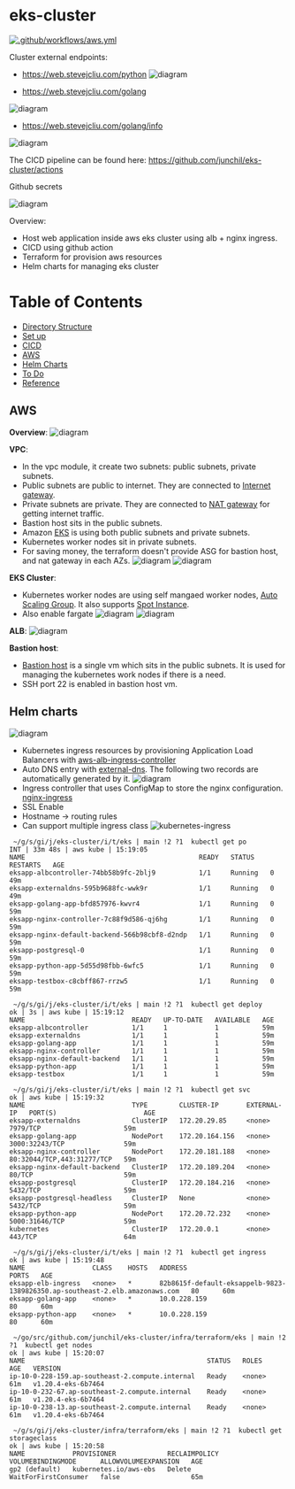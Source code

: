 # eks-cluster
[![.github/workflows/aws.yml](https://github.com/junchil/eks-cluster/actions/workflows/aws.yml/badge.svg?branch=main)](https://github.com/junchil/eks-cluster/actions/workflows/aws.yml)

Cluster external endpoints:
* https://web.stevejcliu.com/python
![diagram](doc/pythonapi.png)

* https://web.stevejcliu.com/golang

![diagram](doc/golanghello.png)

* https://web.stevejcliu.com/golang/info

![diagram](doc/golanginfo.png)

The CICD pipeline can be found here: https://github.com/junchil/eks-cluster/actions

Github secrets

![diagram](doc/secrets.png)

Overview:
- Host web application inside aws eks cluster using alb + nginx ingress.
- CICD using github action
- Terraform for provision aws resources
- Helm charts for managing eks cluster

Table of Contents                                                                                                                    
============================================
* [Directory Structure](DIRECTORY.md)
* [Set up](SETUP.md)
* [CICD](CICD.md)
* [AWS](#aws)
* [Helm Charts](#helm-charts)
* [To Do](TODO.md)
* [Reference](REF.md)

## AWS
**Overview**:
![diagram](doc/eks_diagram.png)

**VPC**:
* In the vpc module, it create two subnets: public subnets, private subnets.
* Public subnets are public to internet. They are connected to [Internet gateway](https://docs.aws.amazon.com/vpc/latest/userguide/VPC_Internet_Gateway.html).
* Private subnets are private. They are connected to [NAT gateway](https://docs.aws.amazon.com/vpc/latest/userguide/vpc-nat-gateway.html) for getting internet traffic.
* Bastion host sits in the public subnets.
* Amazon [EKS](https://aws.amazon.com/eks/) is using both public subnets and private subnets.
* Kubernetes worker nodes sit in private subnets.
* For saving money, the terraform doesn't provide ASG for bastion host, and nat gateway in each AZs.
![diagram](doc/subnets.png)
![diagram](doc/eks_network.png)

**EKS Cluster**:
* Kubernetes worker nodes are using self mangaed worker nodes, [Auto Scaling Group](https://docs.aws.amazon.com/autoscaling/ec2/userguide/AutoScalingGroup.html). It also supports [Spot Instance](https://docs.aws.amazon.com/AWSEC2/latest/UserGuide/using-spot-instances.html).
* Also enable fargate
![diagram](doc/ec2_host.png)
![diagram](doc/fargate.png)

**ALB**:
![diagram](doc/alb.png)

**Bastion host**:
* [Bastion host](https://docs.aws.amazon.com/quickstart/latest/linux-bastion/architecture.html) is a single vm which sits in the public subnets. It is used for managing the kubernetes work nodes if there is a need.
* SSH port 22 is enabled in bastion host vm.

## Helm charts
![diagram](doc/kube_dashboard.png)
- Kubernetes ingress resources by provisioning Application Load Balancers with [aws-alb-ingress-controller](https://github.com/helm/charts/tree/master/incubator/aws-alb-ingress-controller)
- Auto DNS entry with [external-dns](https://github.com/helm/charts/tree/master/stable/external-dns). The following two records are automatically generated by it.
![diagram](doc/dns.png)
- Ingress controller that uses ConfigMap to store the nginx configuration. [nginx-ingress](https://github.com/helm/charts/tree/master/stable/nginx-ingress)
- SSL Enable
- Hostname -> routing rules
- Can support multiple ingress class
![kubernetes-ingress](doc/ingress.png)
```
 ~/g/s/gi/j/eks-cluster/i/t/eks | main !2 ?1  kubectl get po             INT | 33m 48s | aws kube | 15:19:05 
NAME                                            READY   STATUS    RESTARTS   AGE
eksapp-albcontroller-74bb58b9fc-2blj9           1/1     Running   0          49m
eksapp-externaldns-595b9688fc-wwk9r             1/1     Running   0          49m
eksapp-golang-app-bfd857976-kwvr4               1/1     Running   0          59m
eksapp-nginx-controller-7c88f9d586-qj6hg        1/1     Running   0          59m
eksapp-nginx-default-backend-566b98cbf8-d2ndp   1/1     Running   0          59m
eksapp-postgresql-0                             1/1     Running   0          59m
eksapp-python-app-5d55d98fbb-6wfc5              1/1     Running   0          59m
eksapp-testbox-c8cbff867-rrzw5                  1/1     Running   0          59m
```
```
 ~/g/s/gi/j/eks-cluster/i/t/eks | main !2 ?1  kubectl get deploy               ok | 3s | aws kube | 15:19:12 
NAME                           READY   UP-TO-DATE   AVAILABLE   AGE
eksapp-albcontroller           1/1     1            1           59m
eksapp-externaldns             1/1     1            1           59m
eksapp-golang-app              1/1     1            1           59m
eksapp-nginx-controller        1/1     1            1           59m
eksapp-nginx-default-backend   1/1     1            1           59m
eksapp-python-app              1/1     1            1           59m
eksapp-testbox                 1/1     1            1           59m
```
```
 ~/g/s/gi/j/eks-cluster/i/t/eks | main !2 ?1  kubectl get svc                       ok | aws kube | 15:19:32 
NAME                           TYPE        CLUSTER-IP       EXTERNAL-IP   PORT(S)                      AGE
eksapp-externaldns             ClusterIP   172.20.29.85     <none>        7979/TCP                     59m
eksapp-golang-app              NodePort    172.20.164.156   <none>        3000:32243/TCP               59m
eksapp-nginx-controller        NodePort    172.20.181.188   <none>        80:32044/TCP,443:31277/TCP   59m
eksapp-nginx-default-backend   ClusterIP   172.20.189.204   <none>        80/TCP                       59m
eksapp-postgresql              ClusterIP   172.20.184.216   <none>        5432/TCP                     59m
eksapp-postgresql-headless     ClusterIP   None             <none>        5432/TCP                     59m
eksapp-python-app              NodePort    172.20.72.232    <none>        5000:31646/TCP               59m
kubernetes                     ClusterIP   172.20.0.1       <none>        443/TCP                      64m
```
```
 ~/g/s/gi/j/eks-cluster/i/t/eks | main !2 ?1  kubectl get ingress                   ok | aws kube | 15:19:48 
NAME                 CLASS    HOSTS   ADDRESS                                                                       PORTS   AGE
eksapp-elb-ingress   <none>   *       82b8615f-default-eksappelb-9823-1389826350.ap-southeast-2.elb.amazonaws.com   80      60m
eksapp-golang-app    <none>   *       10.0.228.159                                                                  80      60m
eksapp-python-app    <none>   *       10.0.228.159                                                                  80      60m
```
```
 ~/go/src/github.com/junchil/eks-cluster/infra/terraform/eks | main !2 ?1  kubectl get nodes                                                               ok | aws kube | 15:20:07 
NAME                                              STATUS   ROLES    AGE   VERSION
ip-10-0-228-159.ap-southeast-2.compute.internal   Ready    <none>   61m   v1.20.4-eks-6b7464
ip-10-0-232-67.ap-southeast-2.compute.internal    Ready    <none>   61m   v1.20.4-eks-6b7464
ip-10-0-238-13.ap-southeast-2.compute.internal    Ready    <none>   61m   v1.20.4-eks-6b7464
```
```
 ~/g/s/gi/j/eks-cluster/infra/terraform/eks | main !2 ?1  kubectl get storageclass                                                                         ok | aws kube | 15:20:58 
NAME            PROVISIONER             RECLAIMPOLICY   VOLUMEBINDINGMODE      ALLOWVOLUMEEXPANSION   AGE
gp2 (default)   kubernetes.io/aws-ebs   Delete          WaitForFirstConsumer   false                  65m
```
